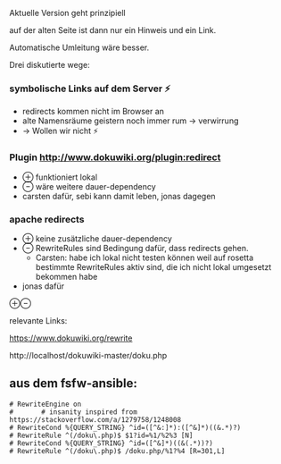 Aktuelle Version geht prinzipiell

auf der alten Seite ist dann nur ein Hinweis und ein Link.

Automatische Umleitung wäre besser.

Drei diskutierte wege:

### symbolische Links auf dem Server ⚡
- redirects kommen nicht im Browser an
- alte Namensräume geistern noch immer rum → verwirrung
-  → Wollen wir nicht ⚡

### Plugin http://www.dokuwiki.org/plugin:redirect
- ⊕ funktioniert lokal
- ⊖ wäre weitere dauer-dependency
- carsten dafür, sebi kann damit leben, jonas dagegen

### apache redirects
- ⊕ keine zusätzliche dauer-dependency
- ⊖ RewriteRules sind Bedingung dafür, dass redirects gehen.
    - Carsten: habe ich lokal nicht testen können weil auf rosetta bestimmte RewriteRules aktiv sind, die ich nicht lokal umgesetzt bekommen habe
- jonas dafür


⊕⊖




relevante Links:

https://www.dokuwiki.org/rewrite

http://localhost/dokuwiki-master/doku.php


## aus dem fsfw-ansible:

    # RewriteEngine on
    #       # insanity inspired from https://stackoverflow.com/a/1279758/1248008
    # RewriteCond %{QUERY_STRING} ^id=([^&:]*):([^&]*)((&.*)?)
    # RewriteRule ^(/doku\.php)$ $1?id=%1/%2%3 [N]
    # RewriteCond %{QUERY_STRING} ^id=([^&]*)((&(.*))?)
    # RewriteRule ^(/doku\.php)$ /doku.php/%1?%4 [R=301,L]
